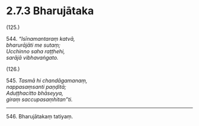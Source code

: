 

# 2.7.3 Bharujātaka




(125.)

544\. _“Isīnamantaraṃ katvā,_  
_bharurājāti me sutaṃ;_  
_Ucchinno saha raṭṭhehi,_  
_sarājā vibhavaṅgato._  


(126.)

545\. _Tasmā hi chandāgamanaṃ,_  
_nappasaṃsanti paṇḍitā;_  
_Aduṭṭhacitto bhāseyya,_  
_giraṃ saccupasaṃhitan”ti._  


---

546\. Bharujātakaṃ tatiyaṃ.





